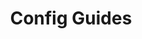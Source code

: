 ---
title: Config Guides
description: Learn how to configure your Pachyderm storage, clusters, and more.
author:
tags:
categories:
series:
date:
weight: 3
---